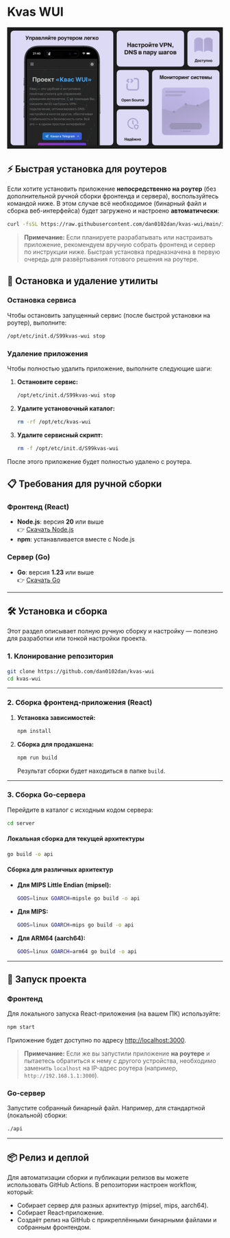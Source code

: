 # Kvas WUI

![KVAS WUI](./images/cover.jpg)

## ⚡️ Быстрая установка для роутеров

Если хотите установить приложение **непосредственно на роутер** (без дополнительной ручной сборки фронтенда и сервера), воспользуйтесь командой ниже. В этом случае всё необходимое (бинарный файл и сборка веб-интерфейса) будет загружено и настроено **автоматически**:

```bash
curl -fsSL https://raw.githubusercontent.com/dan0102dan/kvas-wui/main/install.sh | sh
```

> **Примечание:** Если планируете разрабатывать или настраивать приложение, рекомендуем вручную собрать фронтенд и сервер по инструкции ниже. Быстрая установка предназначена в первую очередь для развёртывания готового решения на роутере.

## 🛑 Остановка и удаление утилиты

### Остановка сервиса

Чтобы остановить запущенный сервис (после быстрой установки на роутер), выполните:
```bash
/opt/etc/init.d/S99kvas-wui stop
```

### Удаление приложения

Чтобы полностью удалить приложение, выполните следующие шаги:

1. **Остановите сервис:**
   ```bash
   /opt/etc/init.d/S99kvas-wui stop
   ```
2. **Удалите установочный каталог:**
   ```bash
   rm -rf /opt/etc/kvas-wui
   ```
3. **Удалите сервисный скрипт:**
   ```bash
   rm -f /opt/etc/init.d/S99kvas-wui
   ```

После этого приложение будет полностью удалено с роутера.

## 📋 Требования для ручной сборки

### Фронтенд (React)
- **Node.js**: версия **20** или выше  
  👉 [Скачать Node.js](https://nodejs.org/)
- **npm**: устанавливается вместе с Node.js

### Сервер (Go)
- **Go**: версия **1.23** или выше  
  👉 [Скачать Go](https://golang.org/dl/)

---

## 🛠️ Установка и сборка

Этот раздел описывает полную ручную сборку и настройку — полезно для разработки или тонкой настройки проекта.

### 1. Клонирование репозитория

```bash
git clone https://github.com/dan0102dan/kvas-wui
cd kvas-wui
```

---

### 2. Сборка фронтенд‑приложения (React)

1. **Установка зависимостей:**
   ```bash
   npm install
   ```

2. **Сборка для продакшена:**
   ```bash
   npm run build
   ```
   Результат сборки будет находиться в папке `build`.

---

### 3. Сборка Go‑сервера

Перейдите в каталог с исходным кодом сервера:

```bash
cd server
```

#### Локальная сборка для текущей архитектуры

```bash
go build -o api
```

#### Сборка для различных архитектур

- **Для MIPS Little Endian (mipsel):**
  ```bash
  GOOS=linux GOARCH=mipsle go build -o api
  ```

- **Для MIPS:**
  ```bash
  GOOS=linux GOARCH=mips go build -o api
  ```

- **Для ARM64 (aarch64):**
  ```bash
  GOOS=linux GOARCH=arm64 go build -o api
  ```

---

## 🚀 Запуск проекта

### Фронтенд

Для локального запуска React-приложения (на вашем ПК) используйте:
```bash
npm start
```
Приложение будет доступно по адресу [http://localhost:3000](http://localhost:3000).

> **Примечание:** Если же вы запустили приложение **на роутере** и пытаетесь обратиться к нему с другого устройства, необходимо заменить `localhost` на IP-адрес роутера (например, `http://192.168.1.1:3000`).

### Go‑сервер

Запустите собранный бинарный файл. Например, для стандартной (локальной) сборки:
```bash
./api
```

---

## 📦 Релиз и деплой

Для автоматизации сборки и публикации релизов вы можете использовать GitHub Actions. В репозитории настроен workflow, который:
- Собирает сервер для разных архитектур (mipsel, mips, aarch64).
- Собирает React‑приложение.
- Создаёт релиз на GitHub с прикреплёнными бинарными файлами и собранным фронтендом.